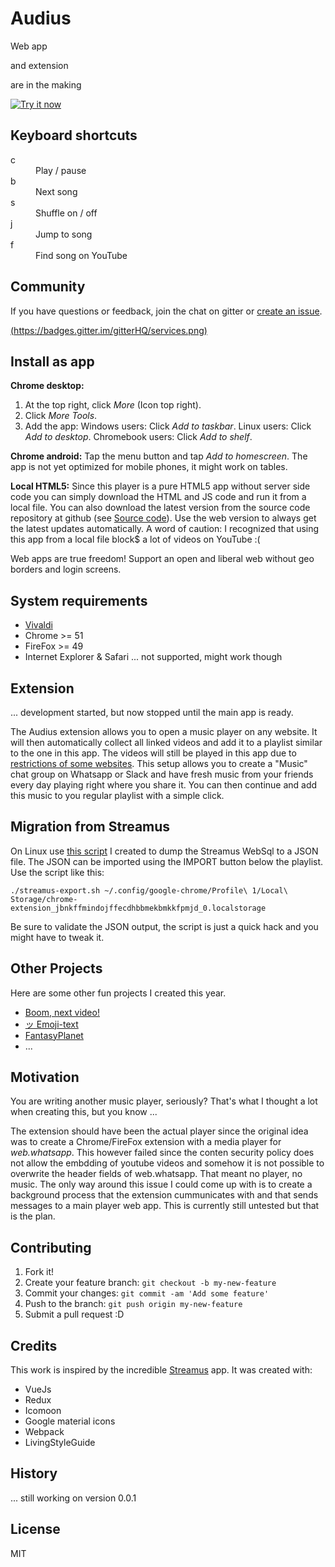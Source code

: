 # Audius

Web app

and extension 

are in the making

<a href="https://chrome.google.com/webstore/detail/???">
<img alt="Try it now" src="https://camo.githubusercontent.com/334b4f665751356b1f4afb758f8ddde55b9c71b8/68747470733a2f2f7261772e6769746875622e636f6d2f476f6f676c654368726f6d652f6368726f6d652d6170702d73616d706c65732f6d61737465722f74727969746e6f77627574746f6e5f736d616c6c2e706e67" title="Click here to install this app from the Chrome Web Store" data-canonical-src="https://raw.github.com/GoogleChrome/chrome-app-samples/master/tryitnowbutton_small.png" style="max-width:100%;">
</a>


## Keyboard shortcuts

<dl>
	<dt>c</dt>
	<dd>Play / pause</dd>
	<dt>b</dt>
	<dd>Next song</dd>
	<dt>s</dt>
	<dd>Shuffle on / off</dd>
	<dt>j</dt>
	<dd>Jump to song</dd>
	<dt>f</dt>
	<dd>Find song on YouTube</dd>
</dl>

## Community

If you have questions or feedback, join the chat on gitter or [create an issue](https://github.com/select/audius/issues).

[(https://badges.gitter.im/gitterHQ/services.png)](https://gitter.im/audius-player/Lobby)


## Install as app

**Chrome desktop:**

1.  At the top right, click _More_ (Icon top right).
2.  Click _More Tools_.
3.  Add the app:
    Windows users: Click _Add to taskbar_.
    Linux users: Click _Add to desktop_.
    Chromebook users: Click _Add to shelf_.

**Chrome android:**
Tap the menu button and tap _Add to homescreen_. The app is not yet optimized for mobile phones, it might work on tables.

**Local HTML5:**
Since this player is a pure HTML5 app without server side code you can simply download the HTML and JS code and run it from a local file. You can also download the latest version from the source code repository at github (see [Source code](#source-code)). Use the web version to always get the latest updates automatically. A word of caution: I recognized that using this app from a local file block$ a lot of videos on YouTube :(

Web apps are true freedom! Support an open and liberal web without geo borders and login screens.

## System requirements

*   [Vivaldi](https://vivaldi.com/download/)
*   Chrome >= 51
*   FireFox >= 49
*   Internet Explorer & Safari ... not supported, might work though

## Extension

... development started, but now stopped until the main app is ready.

The Audius extension allows you to open a music player on any website. It will then automatically collect all linked videos and add it to a playlist similar to the one in this app. The videos will still be played in this app due to [restrictions of some websites](#motivation). This setup allows you to create a "Music" chat group on Whatsapp or Slack and have fresh music from your friends every day playing right where you share it. You can then continue and add this music to you regular playlist with a simple click.


## Migration from Streamus

On Linux use [this script](https://github.com/select/audius/blob/master/src/scripts/streamus-export.sh) I created to dump the Streamus WebSql to a JSON file. The JSON can be imported using the IMPORT button below the playlist. Use the script like this:

```
./streamus-export.sh ~/.config/google-chrome/Profile\ 1/Local\ Storage/chrome-extension_jbnkffmindojffecdhbbmekbmkkfpmjd_0.localstorage
```

Be sure to validate the JSON output, the script is just a quick hack and you might have to tweak it.

## Other Projects

Here are some other fun projects I created this year.

*   [Boom, next video!](https://github.com/select/boomnext/)
*   [ッ Emoji-text](http://emoji-text.com/)
*   [FantasyPlanet](https://www.fantasyplanet.de/)
*   ...

## Motivation

You are writing another music player, seriously? That's what I thought a lot when creating this, but you know ...

The extension should have been the actual player since the original idea was to create a Chrome/FireFox extension with a media player for _web.whatsapp_. This however failed since the conten security policy does not allow the embdding of youtube videos and somehow it is not possible to overwrite the header fields of web.whatsapp. That meant no player, no music. The only way around this issue I could come up with is to create a background process that the extension cummunicates with and that sends messages to a main player web app. This is currently still untested but that is the plan.


## Contributing

1. Fork it!
2. Create your feature branch: `git checkout -b my-new-feature`
3. Commit your changes: `git commit -am 'Add some feature'`
4. Push to the branch: `git push origin my-new-feature`
5. Submit a pull request :D


## Credits

This work is inspired by the incredible [Streamus](https://www.reddit.com/r/streamus/) app.
It was created with:

*   VueJs
*   Redux
*   Icomoon
*   Google material icons
*   Webpack
*   LivingStyleGuide


## History

... still working on version 0.0.1

## License

MIT
